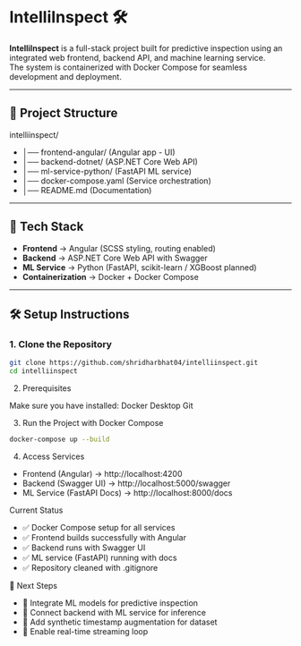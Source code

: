 # IntelliInspect 🛠️

**IntelliInspect** is a full-stack project built for predictive inspection using an integrated web frontend, backend API, and machine learning service.  
The system is containerized with Docker Compose for seamless development and deployment.

---

## 📂 Project Structure
intelliinspect/
- │── frontend-angular/ (Angular app - UI)
- │── backend-dotnet/ (ASP.NET Core Web API)
- │── ml-service-python/ (FastAPI ML service)
- │── docker-compose.yaml (Service orchestration)
- │── README.md (Documentation)

---

## 🚀 Tech Stack
- **Frontend** → Angular (SCSS styling, routing enabled)  
- **Backend** → ASP.NET Core Web API with Swagger  
- **ML Service** → Python (FastAPI, scikit-learn / XGBoost planned)  
- **Containerization** → Docker + Docker Compose  

---

## 🛠️ Setup Instructions

### 1. Clone the Repository
```bash
git clone https://github.com/shridharbhat04/intelliinspect.git
cd intelliinspect
```

2. Prerequisites

Make sure you have installed:
Docker Desktop
Git

3. Run the Project with Docker Compose
```bash
docker-compose up --build
```

4. Access Services
- Frontend (Angular) → http://localhost:4200
- Backend (Swagger UI) → http://localhost:5000/swagger
- ML Service (FastAPI Docs) → http://localhost:8000/docs



Current Status
- ✅ Docker Compose setup for all services
- ✅ Frontend builds successfully with Angular
- ✅ Backend runs with Swagger UI
- ✅ ML service (FastAPI) running with docs
- ✅ Repository cleaned with .gitignore

📌 Next Steps
- 🔹 Integrate ML models for predictive inspection
- 🔹 Connect backend with ML service for inference
- 🔹 Add synthetic timestamp augmentation for dataset
- 🔹 Enable real-time streaming loop
